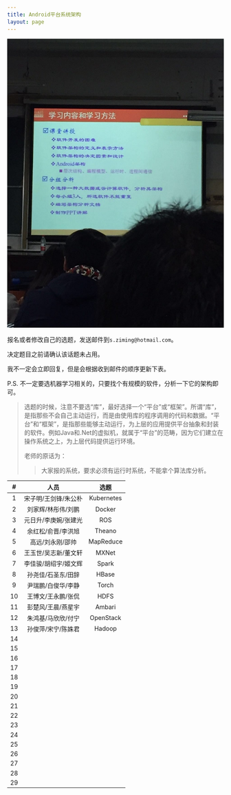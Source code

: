 ```yaml
---
title: Android平台系统架构
layout: page
---
```


![](/assets/images/android_arch.jpg)

报名或者修改自己的选题，发送邮件到`s.ziming@hotmail.com`。

决定题目之前请确认该话题未占用。

我不一定会立即回复，但是会根据收到邮件的顺序更新下表。

P.S. 不一定要选机器学习相关的，只要找个有规模的软件，分析一下它的架构即可。

> 选题的时候，注意不要选“库”，最好选择一个“平台”或“框架”。所谓“库”，是指那些不会自己主动运行，而是由使用库的程序调用的代码和数据。“平台”和“框架”，是指那些能够主动运行，为上层的应用提供平台抽象和封装的软件。例如Java和.Net的虚拟机，就属于“平台”的范畴，因为它们建立在操作系统之上，为上层代码提供运行环境。
>
> 老师的原话为：
>
> > 大家报的系统，要求必须有运行时系统，不能拿个算法库分析。

<!-- 一人展示，其余两人负责回答问题 -->

|  # |         人员         |      选题      |
|:--:|:--------------------:|:--------------:|
|  1 | 宋子明/王剑锋/朱公朴 |   Kubernetes   |
|  2 | 刘家辉/林彤伟/刘鹏   |   Docker       |
|  3 | 元日升/李庚婉/张建光 |   ROS          |
|  4 | 余红松/俞晋/李洪旭   |   Theano       |
|  5 | 高远/刘永刚/邵帅     |   MapReduce    |
|  6 | 王玉世/吴志新/董文轩 |   MXNet        |
|  7 | 李佳骏/胡绍宇/姬文辉 |   Spark        |
|  8 | 孙尧佳/石圣东/田辞   |   HBase        |
|  9 | 尹瑞鹏/白俊华/李静   |   Torch        |
| 10 | 王博文/王永鹏/张侃   |   HDFS         |
| 11 | 彭楚风/王晨/燕星宇   |   Ambari       |
| 12 | 朱鸿基/马欣欣/付宁   |   OpenStack    |
| 13 | 孙俊萍/宋宁/陈姝君   |   Hadoop       |
| 14 |                      |                |
| 15 |                      |                |
| 16 |                      |                |
| 17 |                      |                |
| 18 |                      |                |
| 19 |                      |                |
| 20 |                      |                |
| 21 |                      |                |
| 22 |                      |                |
| 23 |                      |                |
| 24 |                      |                |
| 25 |                      |                |
| 26 |                      |                |
| 27 |                      |                |
| 28 |                      |                |
| 29 |                      |                |

